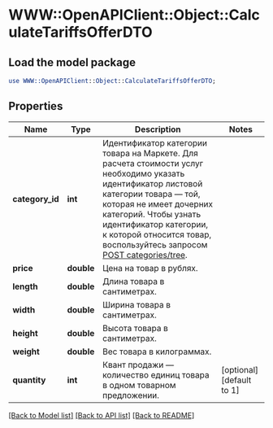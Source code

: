 # WWW::OpenAPIClient::Object::CalculateTariffsOfferDTO

## Load the model package
```perl
use WWW::OpenAPIClient::Object::CalculateTariffsOfferDTO;
```

## Properties
Name | Type | Description | Notes
------------ | ------------- | ------------- | -------------
**category_id** | **int** | Идентификатор категории товара на Маркете.  Для расчета стоимости услуг необходимо указать идентификатор листовой категории товара — той, которая не имеет дочерних категорий.  Чтобы узнать идентификатор категории, к которой относится товар, воспользуйтесь запросом [POST categories/tree](../../reference/categories/getCategoriesTree.md).  | 
**price** | **double** | Цена на товар в рублях. | 
**length** | **double** | Длина товара в сантиметрах. | 
**width** | **double** | Ширина товара в сантиметрах. | 
**height** | **double** | Высота товара в сантиметрах. | 
**weight** | **double** | Вес товара в килограммах. | 
**quantity** | **int** | Квант продажи — количество единиц товара в одном товарном предложении. | [optional] [default to 1]

[[Back to Model list]](../README.md#documentation-for-models) [[Back to API list]](../README.md#documentation-for-api-endpoints) [[Back to README]](../README.md)


